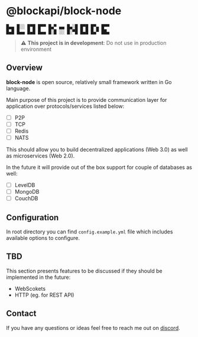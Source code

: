 # @blockapi/block-node

```text
█▄▄ █░░ █▀█ █▀▀ █▄▀ ▄▄ █▄░█ █▀█ █▀▄ █▀▀
█▄█ █▄▄ █▄█ █▄▄ █░█ ░░ █░▀█ █▄█ █▄▀ ██▄
```

> :warning: **This project is in development**: Do not use in production environment

## Overview

**block-node** is open source, relatively small framework written in Go language.

Main purpose of this project is to provide communication layer for application over protocols/services listed below:

- [ ] P2P
- [ ] TCP
- [ ] Redis
- [ ] NATS

This should allow you to build decentralized applications (Web 3.0) as well as microservices (Web 2.0).

In the future it will provide out of the box support for couple of databases as well:

- [ ] LevelDB
- [ ] MongoDB
- [ ] CouchDB

## Configuration

In root directory you can find `config.example.yml` file which includes available options to configure.

## TBD

This section presents features to be discussed if they should be implemented in the future:

- WebScokets
- HTTP (eg. for REST API)

## Contact

If you have any questions or ideas feel free to reach me out on [discord](https://discord.gg/z6qBpYNDs5).
